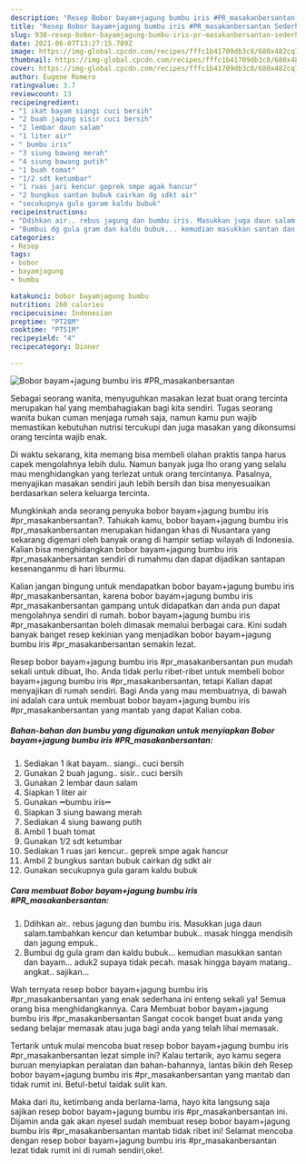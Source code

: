 ```yaml
---
description: "Resep Bobor bayam+jagung bumbu iris #PR_masakanbersantan Sederhana dan Mudah Dibuat"
title: "Resep Bobor bayam+jagung bumbu iris #PR_masakanbersantan Sederhana dan Mudah Dibuat"
slug: 938-resep-bobor-bayamjagung-bumbu-iris-pr-masakanbersantan-sederhana-dan-mudah-dibuat
date: 2021-06-07T13:27:15.789Z
image: https://img-global.cpcdn.com/recipes/fffc1b41709db3c8/680x482cq70/bobor-bayamjagung-bumbu-iris-pr_masakanbersantan-foto-resep-utama.jpg
thumbnail: https://img-global.cpcdn.com/recipes/fffc1b41709db3c8/680x482cq70/bobor-bayamjagung-bumbu-iris-pr_masakanbersantan-foto-resep-utama.jpg
cover: https://img-global.cpcdn.com/recipes/fffc1b41709db3c8/680x482cq70/bobor-bayamjagung-bumbu-iris-pr_masakanbersantan-foto-resep-utama.jpg
author: Eugene Romero
ratingvalue: 3.7
reviewcount: 13
recipeingredient:
- "1 ikat bayam siangi cuci bersih"
- "2 buah jagung sisir cuci bersih"
- "2 lembar daun salam"
- "1 liter air"
- " bumbu iris"
- "3 siung bawang merah"
- "4 siung bawang putih"
- "1 buah tomat"
- "1/2 sdt ketumbar"
- "1 ruas jari kencur geprek smpe agak hancur"
- "2 bungkus santan bubuk cairkan dg sdkt air"
- "secukupnya gula garam kaldu bubuk"
recipeinstructions:
- "Ddihkan air.. rebus jagung dan bumbu iris. Masukkan juga daun salam.tambahkan kencur dan ketumbar bubuk.. masak hingga mendisih dan jagung empuk.."
- "Bumbui dg gula gram dan kaldu bubuk... kemudian masukkan santan dan bayam... aduk2 supaya tidak pecah. masak hingga bayam matang.. angkat.. sajikan..."
categories:
- Resep
tags:
- bobor
- bayamjagung
- bumbu

katakunci: bobor bayamjagung bumbu 
nutrition: 260 calories
recipecuisine: Indonesian
preptime: "PT28M"
cooktime: "PT51M"
recipeyield: "4"
recipecategory: Dinner

---
```



![Bobor bayam+jagung bumbu iris #PR_masakanbersantan](https://img-global.cpcdn.com/recipes/fffc1b41709db3c8/680x482cq70/bobor-bayamjagung-bumbu-iris-pr_masakanbersantan-foto-resep-utama.jpg)

Sebagai seorang wanita, menyuguhkan masakan lezat buat orang tercinta merupakan hal yang membahagiakan bagi kita sendiri. Tugas seorang  wanita bukan cuman menjaga rumah saja, namun kamu pun wajib memastikan kebutuhan nutrisi tercukupi dan juga masakan yang dikonsumsi orang tercinta wajib enak.

Di waktu  sekarang, kita memang bisa membeli olahan praktis tanpa harus capek mengolahnya lebih dulu. Namun banyak juga lho orang yang selalu mau menghidangkan yang terlezat untuk orang tercintanya. Pasalnya, menyajikan masakan sendiri jauh lebih bersih dan bisa menyesuaikan berdasarkan selera keluarga tercinta. 



Mungkinkah anda seorang penyuka bobor bayam+jagung bumbu iris #pr_masakanbersantan?. Tahukah kamu, bobor bayam+jagung bumbu iris #pr_masakanbersantan merupakan hidangan khas di Nusantara yang sekarang digemari oleh banyak orang di hampir setiap wilayah di Indonesia. Kalian bisa menghidangkan bobor bayam+jagung bumbu iris #pr_masakanbersantan sendiri di rumahmu dan dapat dijadikan santapan kesenanganmu di hari liburmu.

Kalian jangan bingung untuk mendapatkan bobor bayam+jagung bumbu iris #pr_masakanbersantan, karena bobor bayam+jagung bumbu iris #pr_masakanbersantan gampang untuk didapatkan dan anda pun dapat mengolahnya sendiri di rumah. bobor bayam+jagung bumbu iris #pr_masakanbersantan boleh dimasak memalui berbagai cara. Kini sudah banyak banget resep kekinian yang menjadikan bobor bayam+jagung bumbu iris #pr_masakanbersantan semakin lezat.

Resep bobor bayam+jagung bumbu iris #pr_masakanbersantan pun mudah sekali untuk dibuat, lho. Anda tidak perlu ribet-ribet untuk membeli bobor bayam+jagung bumbu iris #pr_masakanbersantan, tetapi Kalian dapat menyajikan di rumah sendiri. Bagi Anda yang mau membuatnya, di bawah ini adalah cara untuk membuat bobor bayam+jagung bumbu iris #pr_masakanbersantan yang mantab yang dapat Kalian coba.

<!--inarticleads1-->

##### Bahan-bahan dan bumbu yang digunakan untuk menyiapkan Bobor bayam+jagung bumbu iris #PR_masakanbersantan:

1. Sediakan 1 ikat bayam.. siangi.. cuci bersih
1. Gunakan 2 buah jagung.. sisir.. cuci bersih
1. Gunakan 2 lembar daun salam
1. Siapkan 1 liter air
1. Gunakan  ➖bumbu iris➖
1. Siapkan 3 siung bawang merah
1. Sediakan 4 siung bawang putih
1. Ambil 1 buah tomat
1. Gunakan 1/2 sdt ketumbar
1. Sediakan 1 ruas jari kencur.. geprek smpe agak hancur
1. Ambil 2 bungkus santan bubuk cairkan dg sdkt air
1. Gunakan secukupnya gula garam kaldu bubuk




<!--inarticleads2-->

##### Cara membuat Bobor bayam+jagung bumbu iris #PR_masakanbersantan:

1. Ddihkan air.. rebus jagung dan bumbu iris. Masukkan juga daun salam.tambahkan kencur dan ketumbar bubuk.. masak hingga mendisih dan jagung empuk..
1. Bumbui dg gula gram dan kaldu bubuk... kemudian masukkan santan dan bayam... aduk2 supaya tidak pecah. masak hingga bayam matang.. angkat.. sajikan...




Wah ternyata resep bobor bayam+jagung bumbu iris #pr_masakanbersantan yang enak sederhana ini enteng sekali ya! Semua orang bisa menghidangkannya. Cara Membuat bobor bayam+jagung bumbu iris #pr_masakanbersantan Sangat cocok banget buat anda yang sedang belajar memasak atau juga bagi anda yang telah lihai memasak.

Tertarik untuk mulai mencoba buat resep bobor bayam+jagung bumbu iris #pr_masakanbersantan lezat simple ini? Kalau tertarik, ayo kamu segera buruan menyiapkan peralatan dan bahan-bahannya, lantas bikin deh Resep bobor bayam+jagung bumbu iris #pr_masakanbersantan yang mantab dan tidak rumit ini. Betul-betul taidak sulit kan. 

Maka dari itu, ketimbang anda berlama-lama, hayo kita langsung saja sajikan resep bobor bayam+jagung bumbu iris #pr_masakanbersantan ini. Dijamin anda gak akan nyesel sudah membuat resep bobor bayam+jagung bumbu iris #pr_masakanbersantan mantab tidak ribet ini! Selamat mencoba dengan resep bobor bayam+jagung bumbu iris #pr_masakanbersantan lezat tidak rumit ini di rumah sendiri,oke!.

